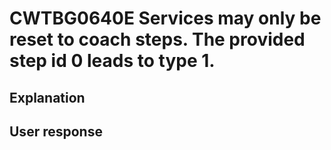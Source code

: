 # CWTBG0640E Services may only be reset to coach steps. The provided step id 0 leads to type 1.

## Explanation

## User response